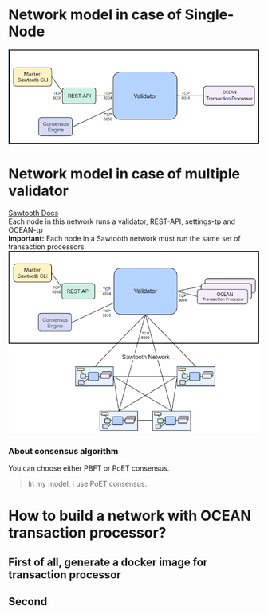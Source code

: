 # Network model in case of Single-Node

![init-project](./images/single-node.png)

# Network model in case of multiple validator
[Sawtooth Docs](https://sawtooth.hyperledger.org/docs/core/releases/latest/app_developers_guide/docker_test_network.html) <br/>
Each node in this network runs a validator, REST-API, settings-tp and OCEAN-tp <br/>
**Important:**  Each node in a Sawtooth network must run the same set of transaction processors.
![init-project](./images/multi-validator.png)
### About consensus algorithm
You can choose either PBFT or PoET consensus. <br/>
> In my model, i use PoET consensus.

# How to build a network with OCEAN transaction processor?
## First of all, generate a docker image for transaction processor

## Second 
